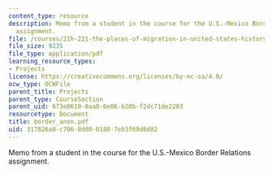 ```yaml
---
content_type: resource
description: Memo from a student in the course for the U.S.-Mexico Border Relations
  assignment.
file: /courses/21h-221-the-places-of-migration-in-united-states-history-fall-2006/317826a8c7068dd001887eb3f69d6d82_border_anon.pdf
file_size: 9235
file_type: application/pdf
learning_resource_types:
- Projects
license: https://creativecommons.org/licenses/by-nc-sa/4.0/
ocw_type: OCWFile
parent_title: Projects
parent_type: CourseSection
parent_uid: 673e8610-0aa0-6e06-b20b-f2dc71de2203
resourcetype: Document
title: border_anon.pdf
uid: 317826a8-c706-8dd0-0188-7eb3f69d6d82
---
```

Memo from a student in the course for the U.S.-Mexico Border Relations assignment.